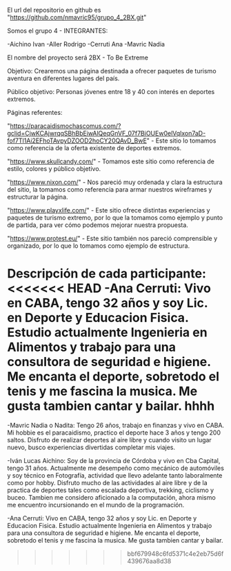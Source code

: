 El url del repositorio en github es "https://github.com/nmavric95/grupo_4_2BX.git"

Somos el grupo 4 - INTEGRANTES:

-Aichino Ivan 
-Aller Rodrigo
-Cerruti Ana
-Mavric Nadia

El nombre del proyecto será 2BX - To Be Extreme

Objetivo: Crearemos una página destinada a ofrecer paquetes de turismo aventura en diferentes lugares del país.

Público objetivo: Personas jóvenes entre 18 y 40 con interés en deportes extremos.

Páginas referentes: 

"https://paracaidismochascomus.com/?gclid=CjwKCAjwrqqSBhBbEiwAlQeqGnVF_07f7BiOUEw0elVqlxon7aD-fof7Tl1Ai2EFhoTAvpyDZOOD2hoCY20QAvD_BwE" - Este sitio lo tomamos como referencia de la oferta existente de deportes extremos.

"https://www.skullcandy.com/" - Tomamos este sitio como referencia de estilo, colores y público objetivo.

"https://www.nixon.com/" - Nos pareció muy ordenada y clara la estructura del sitio, la tomamos como referencia para armar nuestros wireframes y estructurar la página.

"https://www.playxlife.com/" - Este sitio ofrece distintas experiencias y paquetes de turismo extremo, por lo que la tomamos como ejemplo y punto de partida, para ver cómo podemos mejorar nuestra propuesta.

"https://www.protest.eu/" - Este sitio también nos pareció comprensible y organizado, por lo que lo tomamos como ejemplo de estructura.



Descripción de cada participante:
<<<<<<< HEAD
-Ana Cerruti: Vivo en CABA, tengo 32 años y soy Lic. en Deporte y Educacion Fisica. Estudio actualmente Ingenieria en Alimentos y trabajo para una consultora de seguridad e higiene. Me encanta el deporte, sobretodo el tenis y me fascina la musica. Me gusta tambien cantar y bailar. hhhh
=======

-Mavric Nadia o Nadita: Tengo 26 años, trabajo en finanzas y vivo en CABA. Mi hobbie es el paracaidismo, practico el deporte hace 3 años y tengo 200 saltos. Disfruto de realizar deportes al aire libre y cuando visito un lugar nuevo, busco experiencias divertidas completar mis viajes.

-Iván Lucas Aichino: Soy de la provincia de Córdoba y vivo en Cba Capital, tengo 31 años. Actualmente me desempeño como mecánico de automóviles y soy técnico en Fotografía, actividad que llevo adelante tanto laboralmente como por hobby. Disfruto mucho de las actividades al aire libre y de la practica de deportes tales como escalada deportiva, trekking, ciclismo y buceo. Tambien me considero aficionado a la computación, ahora mismo me encuentro incursionando en el mundo de la programación.

-Ana Cerruti: Vivo en CABA, tengo 32 años y soy Lic. en Deporte y Educacion Fisica. Estudio actualmente Ingenieria en Alimentos y trabajo para una consultora de seguridad e higiene. Me encanta el deporte, sobretodo el tenis y me fascina la musica. Me gusta tambien cantar y bailar.
>>>>>>> bbf679948c6fd5371c4e2eb75d6f439676aa8d38
